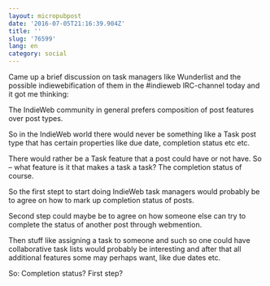 ```yaml
---
layout: micropubpost
date: '2016-07-05T21:16:39.904Z'
title: ''
slug: '76599'
lang: en
category: social
---
```

Came up a brief discussion on task managers like Wunderlist and the possible indiewebification of them in the #indieweb IRC-channel today and it got me thinking:

The IndieWeb community in general prefers composition of post features over post types.

So in the IndieWeb world there would never be something like a Task post type that has certain properties like due date, completion status etc etc.

There would rather be a Task feature that a post could have or not have. So – what feature is it that makes a task a task? The completion status of course.

So the first stept to start doing IndieWeb task managers would probably be to agree on how to mark up completion status of posts.

Second step could maybe be to agree on how someone else can try to complete the status of another post through webmention.

Then stuff like assigning a task to someone and such so one could have collaborative task lists would probably be interesting and after that all additional features some may perhaps want, like due dates etc.

So: Completion status? First step?
